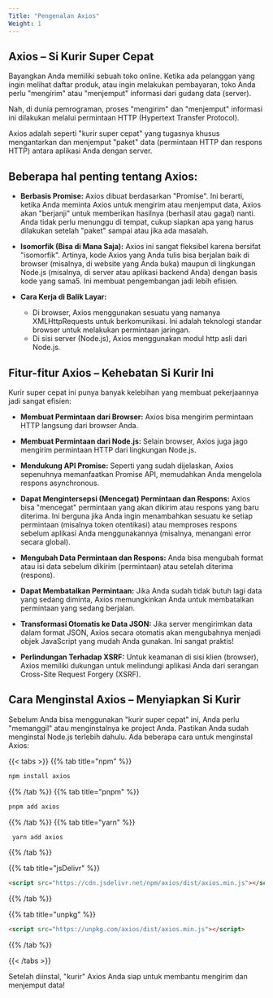 ```yaml
---
Title: "Pengenalan Axios"
Weight: 1
---
```


## Axios – Si Kurir Super Cepat

Bayangkan Anda memiliki sebuah toko online. Ketika ada pelanggan yang ingin melihat daftar produk, atau ingin melakukan pembayaran, toko Anda perlu "mengirim" atau "menjemput" informasi dari gudang data (server).

Nah, di dunia pemrograman, proses "mengirim" dan "menjemput" informasi ini dilakukan melalui permintaan HTTP (Hypertext Transfer Protocol).

Axios adalah seperti "kurir super cepat" yang tugasnya khusus mengantarkan dan menjemput "paket" data (permintaan HTTP dan respons HTTP) antara aplikasi Anda dengan server.

## Beberapa hal penting tentang Axios:

- **Berbasis Promise:** Axios dibuat berdasarkan "Promise". Ini berarti, ketika Anda meminta Axios untuk mengirim atau menjemput data, Axios akan "berjanji" untuk memberikan hasilnya (berhasil atau gagal) nanti. Anda tidak perlu menunggu di tempat, cukup siapkan apa yang harus dilakukan setelah "paket" sampai atau jika ada masalah.

- **Isomorfik (Bisa di Mana Saja):** Axios ini sangat fleksibel karena bersifat "isomorfik". Artinya, kode Axios yang Anda tulis bisa berjalan baik di browser (misalnya, di website yang Anda buka) maupun di lingkungan Node.js (misalnya, di server atau aplikasi backend Anda) dengan basis kode yang sama5. Ini membuat pengembangan jadi lebih efisien.

- **Cara Kerja di Balik Layar:**
  - Di browser, Axios menggunakan sesuatu yang namanya XMLHttpRequests untuk berkomunikasi. Ini adalah teknologi standar browser untuk melakukan permintaan jaringan.
  - Di sisi server (Node.js), Axios menggunakan modul http asli dari Node.js.

## Fitur-fitur Axios – Kehebatan Si Kurir Ini

Kurir super cepat ini punya banyak kelebihan yang membuat pekerjaannya jadi sangat efisien:

- **Membuat Permintaan dari Browser:** Axios bisa mengirim permintaan HTTP langsung dari browser Anda.

- **Membuat Permintaan dari Node.js:** Selain browser, Axios juga jago mengirim permintaan HTTP dari lingkungan Node.js.

- **Mendukung API Promise:** Seperti yang sudah dijelaskan, Axios sepenuhnya memanfaatkan Promise API, memudahkan Anda mengelola respons asynchronous.

- **Dapat Mengintersepsi (Mencegat) Permintaan dan Respons:**
  Axios bisa "mencegat" permintaan yang akan dikirim atau respons yang baru diterima.
  Ini berguna jika Anda ingin menambahkan sesuatu ke setiap permintaan (misalnya token otentikasi) atau memproses respons sebelum aplikasi Anda menggunakannya (misalnya, menangani error secara global).

- **Mengubah Data Permintaan dan Respons:** Anda bisa mengubah format atau isi data sebelum dikirim (permintaan) atau setelah diterima (respons).

- **Dapat Membatalkan Permintaan:** Jika Anda sudah tidak butuh lagi data yang sedang diminta, Axios memungkinkan Anda untuk membatalkan permintaan yang sedang berjalan.

- **Transformasi Otomatis ke Data JSON:** Jika server mengirimkan data dalam format JSON, Axios secara otomatis akan mengubahnya menjadi objek JavaScript yang mudah Anda gunakan. Ini sangat praktis!

- **Perlindungan Terhadap XSRF:** Untuk keamanan di sisi klien (browser), Axios memiliki dukungan untuk melindungi aplikasi Anda dari serangan Cross-Site Request Forgery (XSRF).

## Cara Menginstal Axios – Menyiapkan Si Kurir

Sebelum Anda bisa menggunakan "kurir super cepat" ini, Anda perlu "memanggil" atau menginstalnya ke project Anda. Pastikan Anda sudah menginstal Node.js terlebih dahulu.
Ada beberapa cara untuk menginstal Axios:

{{< tabs >}}
{{% tab title="npm" %}}

```bash
npm install axios
```

{{% /tab %}}
{{% tab title="pnpm" %}}

```bash
pnpm add axios
```

{{% /tab %}}
{{% tab title="yarn" %}}

```bash
 yarn add axios
```

{{% /tab %}}

{{% tab title="jsDelivr" %}}

```html
<script src="https://cdn.jsdelivr.net/npm/axios/dist/axios.min.js"></script>
```

{{% /tab %}}

{{% tab title="unpkg" %}}

```html
<script src="https://unpkg.com/axios/dist/axios.min.js"></script>
```

{{% /tab %}}

{{< /tabs >}}

Setelah diinstal, "kurir" Axios Anda siap untuk membantu mengirim dan menjemput data!
